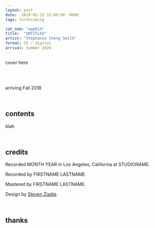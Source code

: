 ```yaml
---
layout: post
date:  2019-01-15 12:00:00 -0600
tags: forthcoming

cat_num: "awp014"
title:  "UNTITLED"
artist: "Stephanie Cheng Smith"
format: CD / digital
arrival: Summer 2020
---
```


cover here

<br/>

<br/>arriving Fall 2018

<br/>

## contents

blah

<br/>

## credits

Recorded MONTH YEAR in Los Angeles, California at STUDIONAME.

Recorded by FIRSTNAME LASTNAME.

Mastered by FIRSTNAME LASTNAME.

Design by [Steven Ziadie](http://s-ziadie.com/).

<br/>

## thanks
